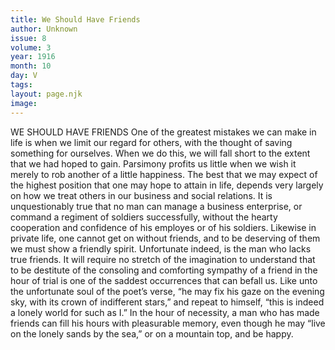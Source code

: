 ```yaml
---
title: We Should Have Friends
author: Unknown
issue: 8
volume: 3
year: 1916
month: 10
day: V
tags:
layout: page.njk
image:
---
```

WE SHOULD HAVE FRIENDS       One of the greatest mistakes we can make in life is when we limit our regard for others, with the thought of saving something for ourselves. When we do this, we will fall short to the extent that we had hoped to gain.       Parsimony profits us little when we wish it merely to rob another of a little happiness. The best that we may expect of the highest position that one may hope to attain in life, depends very largely on how we treat others in our business and social relations.       It is unquestionably true that no man can manage a business enterprise, or command a regiment of soldiers successfully, without the hearty cooperation and confidence of his employes or of his soldiers. Likewise in private life, one cannot get on without friends, and to be deserving of them we must show a friendly spirit.       Unfortunate indeed, is the man who lacks true friends. It will require no stretch of the imagination to understand that to be destitute of the consoling and comforting sympathy of a friend in the hour of trial is one of the saddest occurrences that can befall us. Like unto the unfortunate soul of the poet’s verse, “he may fix his gaze on the evening sky, with its crown of indifferent stars,” and repeat to himself, “this is indeed a lonely world for such as I.”       In the hour of necessity, a man who has made friends can fill his hours with pleasurable memory, even though he may “live on the lonely sands by the sea,” or on a mountain top, and be happy. 
